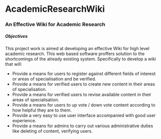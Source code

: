 # AcademicResearchWiki
<h3>An Effective Wiki for Academic Research</h3>
<h5>Objectives</h5>
This project work is aimed at developing an effective Wiki for high level academic research. This web based software proffers solution to the shortcomings of the already existing system. Specifically to develop a wiki that will:
<ul>
<li>Provide a means for users to register against different fields of interest or areas of specialisation and be verified.</li>
<li>Provide a means for verified users to create new content in their areas of specialisation.</li>
<li>Provide a means for verified users to revise available content in their areas of specialisation.</li>
<li>Provide a means for users to up vote / down vote content according to how helpful they are to them.</li>
<li>Provide a very easy to use user interface accompanied with good user experience.</li>
<li>Provide a means for admins to carry out various administrative duties like deleting of content, verifying users.</li>
</ul>
